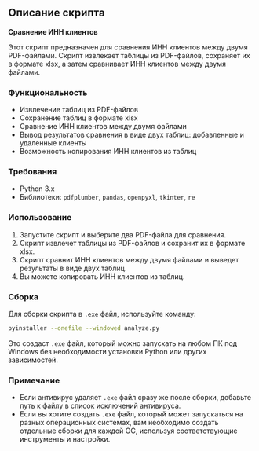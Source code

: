 ## Описание скрипта

**Сравнение ИНН клиентов**

Этот скрипт предназначен для сравнения ИНН клиентов между двумя PDF-файлами. Скрипт извлекает таблицы из PDF-файлов, сохраняет их в формате xlsx, а затем сравнивает ИНН клиентов между двумя файлами.

### Функциональность

- Извлечение таблиц из PDF-файлов
- Сохранение таблиц в формате xlsx
- Сравнение ИНН клиентов между двумя файлами
- Вывод результатов сравнения в виде двух таблиц: добавленные и удаленные клиенты
- Возможность копирования ИНН клиентов из таблиц

### Требования

- Python 3.x
- Библиотеки: `pdfplumber`, `pandas`, `openpyxl`, `tkinter`, `re`

### Использование

1. Запустите скрипт и выберите два PDF-файла для сравнения.
2. Скрипт извлечет таблицы из PDF-файлов и сохранит их в формате xlsx.
3. Скрипт сравнит ИНН клиентов между двумя файлами и выведет результаты в виде двух таблиц.
4. Вы можете копировать ИНН клиентов из таблиц.

### Сборка

Для сборки скрипта в `.exe` файл, используйте команду:
```bash
pyinstaller --onefile --windowed analyze.py
```
Это создаст `.exe` файл, который можно запускать на любом ПК под Windows без необходимости установки Python или других зависимостей.

### Примечание

- Если антивирус удаляет `.exe` файл сразу же после сборки, добавьте путь к файлу в список исключений антивируса.
- Если вы хотите создать `.exe` файл, который может запускаться на разных операционных системах, вам необходимо создать отдельные сборки для каждой ОС, используя соответствующие инструменты и настройки.
